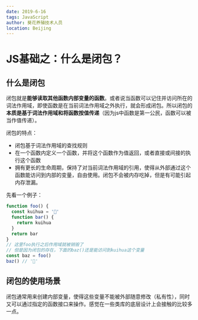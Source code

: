 ```yaml
---
date: 2019-6-16
tags: JavaScript
author: 葵花养殖技术人员
location: Beijing
---
```


# JS基础之：什么是闭包？
## 什么是闭包
闭包就是**能够读取其他函数内部变量的函数**。或者说当函数可以记住并访问所在的词法作用域，即使函数是在当前词法作用域之外执行，就会形成闭包。所以闭包的**本质是基于词法作用域和将函数按值传递**（因为js中函数是第一公民，函数可以被当作值传递）。

闭包的特点：
* 闭包基于词法作用域的查找规则
* 在一个函数内定义一个函数，并将这个函数作为值返回，或者直接或间接的执行这个函数
* 拥有更长的生命周期，保持了对当前词法作用域的引用，使得从外部通过这个函数能访问到内部的变量，自由使用。闭包不会被内存吃掉，但是有可能引起内存泄漏。

先看一个例子：
```js
function foo() {
  const kuihua = '🌻'
  function bar() {
    return kuihua
  }
  return bar
}
// 这里foo执行之后作用域就被销毁了
// 但是因为闭包的存在，下面的baz()还是能访问到kuihua这个变量
const baz = foo()
baz() // '🌻'
```
## 闭包的使用场景
闭包通常用来创建内部变量，使得这些变量不能被外部随意修改（私有性），同时又可以通过指定的函数接口来操作。感觉在一些类库的底层设计上会接触的比较多一点。